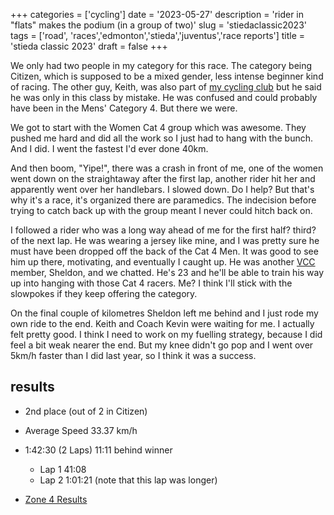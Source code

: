 +++
categories = ['cycling']
date = '2023-05-27'
description = 'rider in "flats" makes the podium (in a group of two)'
slug = 'stiedaclassic2023'
tags = ['road', 'races','edmonton','stieda','juventus','race reports']
title = 'stieda classic 2023'
draft = false
+++


We only had two people in my category for this race. The category being Citizen, which is supposed to be a mixed gender, less intense beginner kind of racing. The other guy, Keith, was also part of [my cycling club](../vcc/) but he said he was only in this class by mistake. He was confused and could probably have been in the Mens' Category 4. But there we were. 

We got to start with the Women Cat 4 group which was awesome. They pushed me hard and did all the work so I just had to hang with the bunch. And I did. I went the fastest I'd ever done 40km. 

And then boom, "Yipe!", there was a crash in front of me, one of the women went down on the straightaway after the first lap, another rider hit her and apparently went over her handlebars. I slowed down. Do I help? But that's why it's a race, it's organized there are paramedics. The indecision before trying to catch back up with the group meant I never could hitch back on.

I followed a rider who was a long way ahead of me for the first half? third? of the next lap. He was wearing a jersey like mine, and I was pretty sure he must have been dropped off the back of the Cat 4 Men. It was good to see him up there, motivating, and eventually I caught up. He was another [VCC](../vcc/) member, Sheldon, and we chatted. He's 23 and he'll be able to train his way up into hanging with those Cat 4 racers. Me? I think I'll stick with the slowpokes if they keep offering the category.

On the final couple of kilometres Sheldon left me behind and I just rode my own ride to the end. Keith and Coach Kevin were waiting for me. I actually felt pretty good. I think I need to work on my fuelling strategy, because I did feel a bit weak nearer the end. But my knee didn't go pop and I went over 5km/h faster than I did last year, so I think it was a success.

## results
* 2nd place (out of 2 in Citizen)
* Average Speed 33.37 km/h
* 1:42:30 (2 Laps) 11:11 behind winner
	* Lap 1 41:08
	* Lap 2 1:01:21 (note that this lap was longer)

* [Zone 4 Results](https://zone4.ca/race/2023-05-27/41824afc/results)
